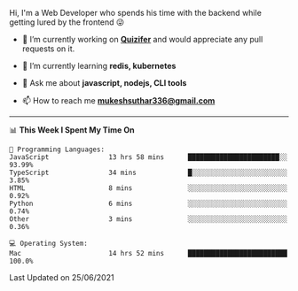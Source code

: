 Hi, I'm a Web Developer who spends his time with the backend while getting lured by the frontend 😜

- 🔭 I’m currently working on **[Quizifer](https://github.com/SutharMukesh/Quizifer/)** and would appreciate any pull requests on it.

- 🌱 I’m currently learning **redis, kubernetes**

- 💬 Ask me about **javascript, nodejs, CLI tools**

- 📫 How to reach me **mukeshsuthar336@gmail.com**

---
<!--START_SECTION:waka-->
📊 **This Week I Spent My Time On** 

```text
💬 Programming Languages: 
JavaScript               13 hrs 58 mins      ███████████████████████░░   93.99% 
TypeScript               34 mins             █░░░░░░░░░░░░░░░░░░░░░░░░   3.85% 
HTML                     8 mins              ░░░░░░░░░░░░░░░░░░░░░░░░░   0.92% 
Python                   6 mins              ░░░░░░░░░░░░░░░░░░░░░░░░░   0.74% 
Other                    3 mins              ░░░░░░░░░░░░░░░░░░░░░░░░░   0.36%

💻 Operating System: 
Mac                      14 hrs 52 mins      █████████████████████████   100.0%

```


 Last Updated on 25/06/2021
<!--END_SECTION:waka-->
